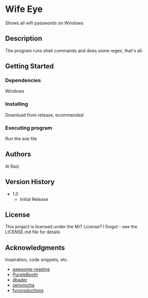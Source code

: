 # Wife Eye

Shows all wifi passwords on Windows

## Description

The program runs shell commands and does some regex, that's all.

## Getting Started

### Dependencies

Windows

### Installing

Download from release, ecommended

### Executing program

Run the exe file

## Authors

Al Razi

## Version History

* 1.0
    * Initial Release

## License

This project is licensed under the MIT License? I forgot - see the LICENSE.md file for details

## Acknowledgments

Inspiration, code snippets, etc.
* [awesome-readme](https://github.com/matiassingers/awesome-readme)
* [PurpleBooth](https://gist.github.com/PurpleBooth/109311bb0361f32d87a2)
* [dbader](https://github.com/dbader/readme-template)
* [zenorocha](https://gist.github.com/zenorocha/4526327)
* [fvcproductions](https://gist.github.com/fvcproductions/1bfc2d4aecb01a834b46)
